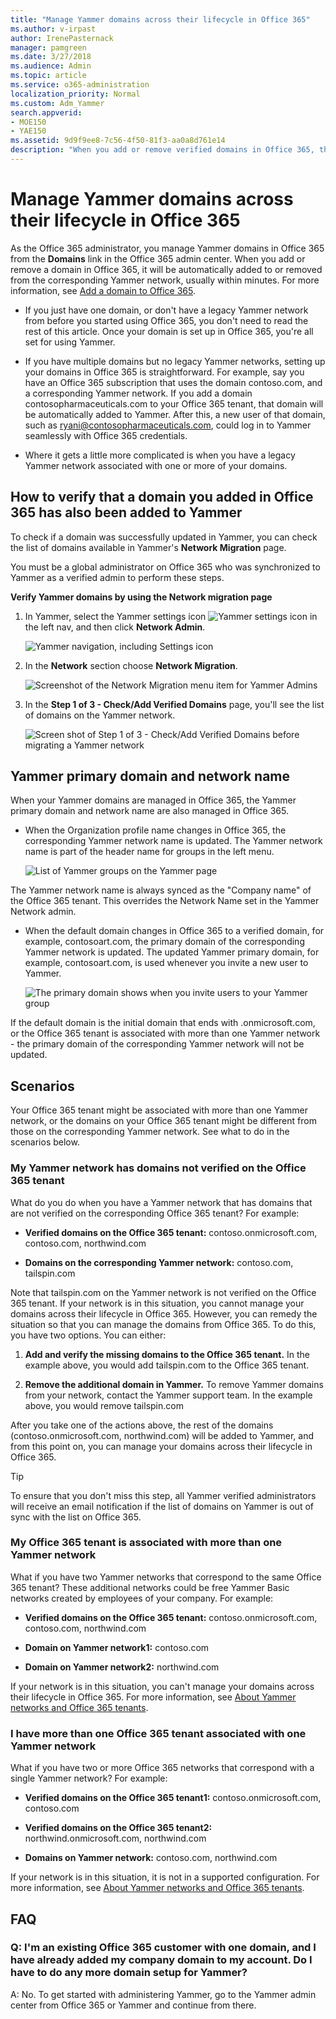 ```yaml
---
title: "Manage Yammer domains across their lifecycle in Office 365"
ms.author: v-irpast
author: IrenePasternack
manager: pamgreen
ms.date: 3/27/2018
ms.audience: Admin
ms.topic: article
ms.service: o365-administration
localization_priority: Normal
ms.custom: Adm_Yammer
search.appverid:
- MOE150
- YAE150
ms.assetid: 9d9f9ee8-7c56-4f50-81f3-aa0a8d761e14
description: "When you add or remove verified domains in Office 365, they can automatically be added or removed from a corresponding Yammer network."
---
```


# Manage Yammer domains across their lifecycle in Office 365

As the Office 365 administrator, you manage Yammer domains in Office 365 from the **Domains** link in the Office 365 admin center. When you add or remove a domain in Office 365, it will be automatically added to or removed from the corresponding Yammer network, usually within minutes. For more information, see [Add a domain to Office 365](https://support.office.com/article/6383f56d-3d09-4dcb-9b41-b5f5a5efd611). 
  
- If you just have one domain, or don't have a legacy Yammer network from before you started using Office 365, you don't need to read the rest of this article. Once your domain is set up in Office 365, you're all set for using Yammer.
    
- If you have multiple domains but no legacy Yammer networks, setting up your domains in Office 365 is straightforward. For example, say you have an Office 365 subscription that uses the domain contoso.com, and a corresponding Yammer network. If you add a domain contosopharmaceuticals.com to your Office 365 tenant, that domain will be automatically added to Yammer. After this, a new user of that domain, such as ryani@contosopharmaceuticals.com, could log in to Yammer seamlessly with Office 365 credentials.
    
- Where it gets a little more complicated is when you have a legacy Yammer network associated with one or more of your domains.
    
## How to verify that a domain you added in Office 365 has also been added to Yammer

To check if a domain was successfully updated in Yammer, you can check the list of domains available in Yammer's **Network Migration** page. 
  
You must be a global administrator on Office 365 who was synchronized to Yammer as a verified admin to perform these steps.
  
 **Verify Yammer domains by using the Network migration page**
  
1. In Yammer, select the Yammer settings icon ![Yammer settings icon](../media/9704ce70-56ce-43f7-96c6-f253b0413d40.png) in the left nav, and then click **Network Admin**.
    
    ![Yammer navigation, including Settings icon](../media/d1ec06fa-c2fb-4dcb-b21f-6dff1d20d6ad.png)
  
2. In the **Network** section choose **Network Migration**.
    
    ![Screenshot of the Network Migration menu item for Yammer Admins](../media/f9ae9328-9cb2-46f7-9bce-26bcdc29b3fa.png)
  
3. In the **Step 1 of 3 - Check/Add Verified Domains** page, you'll see the list of domains on the Yammer network. 
    
    ![Screen shot of Step 1 of 3 - Check/Add Verified Domains before migrating a Yammer network](../media/cac649d6-9245-4645-8f59-fb27dffd87e8.png)
  
## Yammer primary domain and network name
<a name="BKMK_YammerNetworkName"> </a>

When your Yammer domains are managed in Office 365, the Yammer primary domain and network name are also managed in Office 365.
  
- When the Organization profile name changes in Office 365, the corresponding Yammer network name is updated. The Yammer network name is part of the header name for groups in the left menu.
    
    ![List of Yammer groups on the Yammer page](../media/0a1125b1-74d2-4ea5-b8e4-6d52456a527e.jpg)
  
The Yammer network name is always synced as the "Company name" of the Office 365 tenant. This overrides the Network Name set in the Yammer Network admin.
  
- When the default domain changes in Office 365 to a verified domain, for example, contosoart.com, the primary domain of the corresponding Yammer network is updated. The updated Yammer primary domain, for example, contosoart.com, is used whenever you invite a new user to Yammer.
    
    ![The primary domain shows when you invite users to your Yammer group](../media/5d98c158-3ce4-4404-97e9-1557382216e8.png)
  
If the default domain is the initial domain that ends with .onmicrosoft.com, or the Office 365 tenant is associated with more than one Yammer network - the primary domain of the corresponding Yammer network will not be updated.
  
## Scenarios
<a name="BKMK_YammerNetworkName"> </a>

Your Office 365 tenant might be associated with more than one Yammer network, or the domains on your Office 365 tenant might be different from those on the corresponding Yammer network. See what to do in the scenarios below.
  
### My Yammer network has domains not verified on the Office 365 tenant

What do you do when you have a Yammer network that has domains that are not verified on the corresponding Office 365 tenant? For example:
  
- **Verified domains on the Office 365 tenant:** contoso.onmicrosoft.com, contoso.com, northwind.com 
    
- **Domains on the corresponding Yammer network:** contoso.com, tailspin.com 
    
Note that tailspin.com on the Yammer network is not verified on the Office 365 tenant. If your network is in this situation, you cannot manage your domains across their lifecycle in Office 365. However, you can remedy the situation so that you can manage the domains from Office 365. To do this, you have two options. You can either:
  
1. **Add and verify the missing domains to the Office 365 tenant.** In the example above, you would add tailspin.com to the Office 365 tenant. 
    
2. **Remove the additional domain in Yammer.** To remove Yammer domains from your network, contact the Yammer support team. In the example above, you would remove tailspin.com 
    
After you take one of the actions above, the rest of the domains (contoso.onmicrosoft.com, northwind.com) will be added to Yammer, and from this point on, you can manage your domains across their lifecycle in Office 365.
  
> [!TIP]
> To ensure that you don't miss this step, all Yammer verified administrators will receive an email notification if the list of domains on Yammer is out of sync with the list on Office 365. 
  
### My Office 365 tenant is associated with more than one Yammer network

What if you have two Yammer networks that correspond to the same Office 365 tenant? These additional networks could be free Yammer Basic networks created by employees of your company. For example:
  
- **Verified domains on the Office 365 tenant:** contoso.onmicrosoft.com, contoso.com, northwind.com 
    
- **Domain on Yammer network1:** contoso.com 
    
- **Domain on Yammer network2:** northwind.com 
    
If your network is in this situation, you can't manage your domains across their lifecycle in Office 365. For more information, see [About Yammer networks and Office 365 tenants](yammer-and-office-365.md).
  
### I have more than one Office 365 tenant associated with one Yammer network

What if you have two or more Office 365 networks that correspond with a single Yammer network? For example:
  
- **Verified domains on the Office 365 tenant1:** contoso.onmicrosoft.com, contoso.com 
    
- **Verified domains on the Office 365 tenant2:** northwind.onmicrosoft.com, northwind.com 
    
- **Domains on Yammer network:** contoso.com, northwind.com 
    
If your network is in this situation, it is not in a supported configuration. For more information, see [About Yammer networks and Office 365 tenants](yammer-and-office-365.md).
  
## FAQ
<a name="BKMK_YammerNetworkName"> </a>

### Q: I'm an existing Office 365 customer with one domain, and I have already added my company domain to my account. Do I have to do any more domain setup for Yammer?

A: No. To get started with administering Yammer, go to the Yammer admin center from Office 365 or Yammer and continue from there. 
  

